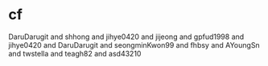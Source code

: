 # cf
DaruDarugit and shhong and jihye0420 and jijeong and gpfud1998 and jihye0420 and DaruDarugit and seongminKwon99 and fhbsy and AYoungSn and twstella and teagh82 and asd43210